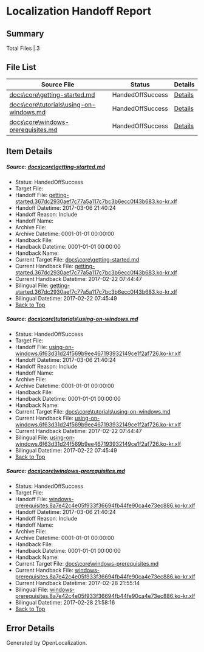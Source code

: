 # <a name='report-top'></a> Localization Handoff Report

## Summary
 Total Files | 3

## File List
 Source File | Status | Details 
 ----------- | ------ | ------- 
 [docs\core\getting-started.md](https://github.com/dotnet/docs/blob/e374b924bf78d62227cb9607641130dfd9128186/docs/core/getting-started.md) | HandedOffSuccess | [Details](#2a1884a3aa12fc32f757e5ec9e75fce3ba79675544)
 [docs\core\tutorials\using-on-windows.md](https://github.com/dotnet/docs/blob/594f8bfc6ab944d56d0249d05b99bb6fc209666c/docs/core/tutorials/using-on-windows.md) | HandedOffSuccess | [Details](#7dae36804a2b75cbb1e9d5c8c63d8d31475220f2138)
 [docs\core\windows-prerequisites.md](https://github.com/dotnet/docs/blob/e374b924bf78d62227cb9607641130dfd9128186/docs/core/windows-prerequisites.md) | HandedOffSuccess | [Details](#6383a0ce253f6f7000ed8a81b29b9e1d58914acc143)

## Item Details
##### <a name='2a1884a3aa12fc32f757e5ec9e75fce3ba79675544'></a> Source: [docs\core\getting-started.md](https://github.com/dotnet/docs/blob/e374b924bf78d62227cb9607641130dfd9128186/docs/core/getting-started.md)
* Status: HandedOffSuccess
* Target File: 
* Handoff File: [getting-started.367dc2930aef7c77a5a117c7bc3b6ecc0f43b683.ko-kr.xlf](https://github.com/dotnet/docs.handoff/blob/7c8bb5ff9b6d8c2fbdaec15871db9fcfe5bdb246/ol-handoff/dotnet/docs.ko-kr/master/dotnet-core/getting-started.367dc2930aef7c77a5a117c7bc3b6ecc0f43b683.ko-kr.xlf)
* Handoff Datetime: 2017-03-06 21:40:24
* Handoff Reason: Include
* Handoff Name: 
* Archive File: 
* Archive Datetime: 0001-01-01 00:00:00
* Handback File: 
* Handback Datetime: 0001-01-01 00:00:00
* Handback Name: 
* Current Target File: [docs\core\getting-started.md](https://github.com/dotnet/docs.ko-kr/blob/77760c36b07bff51e8b1c891e0047f88a68addf1/docs/core/getting-started.md)
* Current Handback File: [getting-started.367dc2930aef7c77a5a117c7bc3b6ecc0f43b683.ko-kr.xlf](https://github.com/dotnet/docs.handback/blob/3e4d37d28a5c45465067bc2fc10464869959a099/ol-handback/dotnet/docs.ko-kr/master/dotnet-core/getting-started.367dc2930aef7c77a5a117c7bc3b6ecc0f43b683.ko-kr.xlf)
* Current Handback Datetime: 2017-02-22 07:44:47
* Bilingual File: [getting-started.367dc2930aef7c77a5a117c7bc3b6ecc0f43b683.ko-kr.xlf](https://github.com/dotnet/docs.handback/blob/3e4d37d28a5c45465067bc2fc10464869959a099/ol-handback/dotnet/docs.ko-kr/master/dotnet-core/getting-started.367dc2930aef7c77a5a117c7bc3b6ecc0f43b683.ko-kr.xlf)
* Bilingual Datetime: 2017-02-22 07:45:49
* [Back to Top](#report-top)

##### <a name='7dae36804a2b75cbb1e9d5c8c63d8d31475220f2138'></a> Source: [docs\core\tutorials\using-on-windows.md](https://github.com/dotnet/docs/blob/594f8bfc6ab944d56d0249d05b99bb6fc209666c/docs/core/tutorials/using-on-windows.md)
* Status: HandedOffSuccess
* Target File: 
* Handoff File: [using-on-windows.6f63d31d24f569b9ee467193932149ce1f2af726.ko-kr.xlf](https://github.com/dotnet/docs.handoff/blob/7c8bb5ff9b6d8c2fbdaec15871db9fcfe5bdb246/ol-handoff/dotnet/docs.ko-kr/master/dotnet-core/using-on-windows.6f63d31d24f569b9ee467193932149ce1f2af726.ko-kr.xlf)
* Handoff Datetime: 2017-03-06 21:40:24
* Handoff Reason: Include
* Handoff Name: 
* Archive File: 
* Archive Datetime: 0001-01-01 00:00:00
* Handback File: 
* Handback Datetime: 0001-01-01 00:00:00
* Handback Name: 
* Current Target File: [docs\core\tutorials\using-on-windows.md](https://github.com/dotnet/docs.ko-kr/blob/77760c36b07bff51e8b1c891e0047f88a68addf1/docs/core/tutorials/using-on-windows.md)
* Current Handback File: [using-on-windows.6f63d31d24f569b9ee467193932149ce1f2af726.ko-kr.xlf](https://github.com/dotnet/docs.handback/blob/3e4d37d28a5c45465067bc2fc10464869959a099/ol-handback/dotnet/docs.ko-kr/master/dotnet-core/using-on-windows.6f63d31d24f569b9ee467193932149ce1f2af726.ko-kr.xlf)
* Current Handback Datetime: 2017-02-22 07:44:47
* Bilingual File: [using-on-windows.6f63d31d24f569b9ee467193932149ce1f2af726.ko-kr.xlf](https://github.com/dotnet/docs.handback/blob/3e4d37d28a5c45465067bc2fc10464869959a099/ol-handback/dotnet/docs.ko-kr/master/dotnet-core/using-on-windows.6f63d31d24f569b9ee467193932149ce1f2af726.ko-kr.xlf)
* Bilingual Datetime: 2017-02-22 07:45:49
* [Back to Top](#report-top)

##### <a name='6383a0ce253f6f7000ed8a81b29b9e1d58914acc143'></a> Source: [docs\core\windows-prerequisites.md](https://github.com/dotnet/docs/blob/e374b924bf78d62227cb9607641130dfd9128186/docs/core/windows-prerequisites.md)
* Status: HandedOffSuccess
* Target File: 
* Handoff File: [windows-prerequisites.8a7e42c4e05f933f36694fb44fe90ca4e73ec886.ko-kr.xlf](https://github.com/dotnet/docs.handoff/blob/7c8bb5ff9b6d8c2fbdaec15871db9fcfe5bdb246/ol-handoff/dotnet/docs.ko-kr/master/dotnet-core/windows-prerequisites.8a7e42c4e05f933f36694fb44fe90ca4e73ec886.ko-kr.xlf)
* Handoff Datetime: 2017-03-06 21:40:24
* Handoff Reason: Include
* Handoff Name: 
* Archive File: 
* Archive Datetime: 0001-01-01 00:00:00
* Handback File: 
* Handback Datetime: 0001-01-01 00:00:00
* Handback Name: 
* Current Target File: [docs\core\windows-prerequisites.md](https://github.com/dotnet/docs.ko-kr/blob/74cfb03d1d749032253a67d0286ae611beef92d4/docs/core/windows-prerequisites.md)
* Current Handback File: [windows-prerequisites.8a7e42c4e05f933f36694fb44fe90ca4e73ec886.ko-kr.xlf](https://github.com/dotnet/docs.handback/blob/ba9293cd3322b2ae77ececbf1130807b545d83fa/ol-handback/dotnet/docs.ko-kr/master/dotnet-core/windows-prerequisites.8a7e42c4e05f933f36694fb44fe90ca4e73ec886.ko-kr.xlf)
* Current Handback Datetime: 2017-02-28 21:55:14
* Bilingual File: [windows-prerequisites.8a7e42c4e05f933f36694fb44fe90ca4e73ec886.ko-kr.xlf](https://github.com/dotnet/docs.handback/blob/ba9293cd3322b2ae77ececbf1130807b545d83fa/ol-handback/dotnet/docs.ko-kr/master/dotnet-core/windows-prerequisites.8a7e42c4e05f933f36694fb44fe90ca4e73ec886.ko-kr.xlf)
* Bilingual Datetime: 2017-02-28 21:58:16
* [Back to Top](#report-top)


## Error Details

Generated by OpenLocalization.
